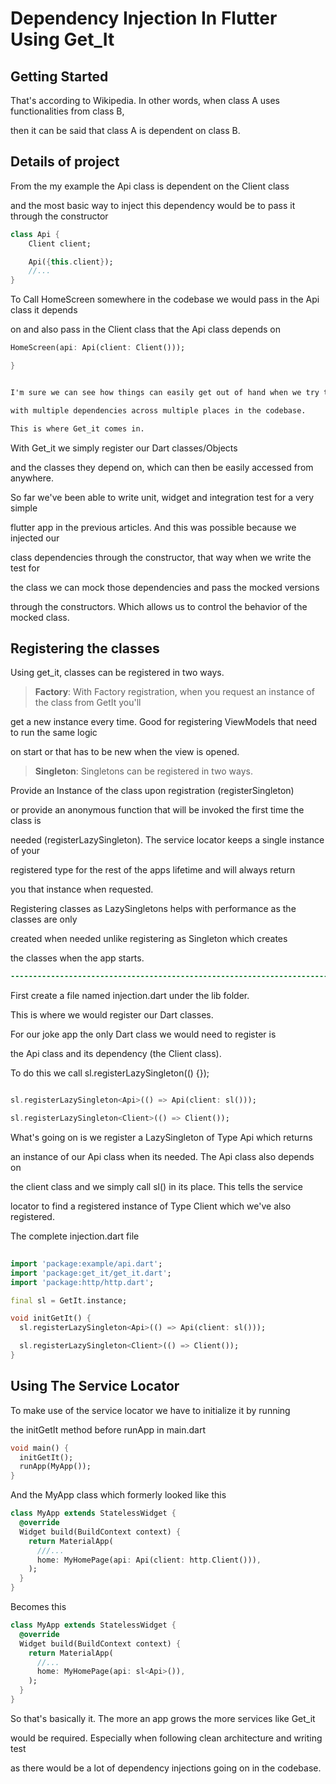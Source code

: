 # Dependency Injection In Flutter Using Get_It
 

## Getting Started

That's according to Wikipedia. In other words, when class A uses functionalities from class B,

then it can be said that class A is dependent on class B.

## Details of project
From the my example the Api class is dependent on the Client class

and the most basic way to inject this dependency would be to pass it through the constructor

```dart
class Api {
    Client client;

    Api({this.client});
    //...
}

```
To Call HomeScreen somewhere in the codebase we would pass in the Api class it depends

on and also pass in the Client class that the Api class depends on
```dart
HomeScreen(api: Api(client: Client()));

}

```

``` diff 

I'm sure we can see how things can easily get out of hand when we try to access classes 

with multiple dependencies across multiple places in the codebase.

This is where Get_it comes in. 

```


With Get_it we simply register our Dart classes/Objects 

and the classes they depend on, which can then be easily accessed from anywhere.

So far we've been able to write unit, widget and integration test for a very simple 

flutter app in the previous articles. And this was possible because we injected our 

class dependencies through the constructor, that way when we write the test for 

the class we can mock those dependencies and pass the mocked versions 

through the constructors. Which allows us to control the behavior of the mocked class.

## Registering the classes

Using get_it, classes can be registered in two ways.

> **Factory**: With Factory registration, when you request an instance of the class from GetIt you'll 

get a new instance every time. Good for registering ViewModels that need to run the same logic 

on start or that has to be new when the view is opened.

> **Singleton**: Singletons can be registered in two ways. 

Provide an Instance of the class upon registration (registerSingleton) 

or provide an anonymous function that will be invoked the first time the class is 

needed (registerLazySingleton). The service locator keeps a single instance of your 

registered type for the rest of the apps lifetime and will always return 

you that instance when requested.

Registering classes as LazySingletons helps with performance as the classes are only

created when needed unlike registering as Singleton which creates 

the classes when the app starts.
```diff
-------------------------------------------------------------------------------
```
First create a file named injection.dart under the lib folder.

This is where we would register our Dart classes.

For our joke app the only Dart class we would need to register is 

the Api class and its dependency (the Client class). 

To do this we call sl.registerLazySingleton(() {});

```dart

sl.registerLazySingleton<Api>(() => Api(client: sl()));

sl.registerLazySingleton<Client>(() => Client());

```

What's going on is we register a LazySingleton of Type Api which returns 

an instance of our Api class when its needed. The Api class also depends on 

the client class and we simply call sl() in its place. This tells the service 

locator to find a registered instance of Type Client which we've also registered.

The complete injection.dart file

```dart
 
import 'package:example/api.dart';
import 'package:get_it/get_it.dart';
import 'package:http/http.dart';

final sl = GetIt.instance;

void initGetIt() {
  sl.registerLazySingleton<Api>(() => Api(client: sl()));

  sl.registerLazySingleton<Client>(() => Client());
}

```

## Using The Service Locator

To make use of the service locator we have to initialize it by running

the initGetIt method before runApp in main.dart

```dart
void main() {
  initGetIt();
  runApp(MyApp());
}

```

And the MyApp class which formerly looked like this

```dart
class MyApp extends StatelessWidget {
  @override
  Widget build(BuildContext context) {
    return MaterialApp(
      ///...
      home: MyHomePage(api: Api(client: http.Client())),
    );
  }
}

```

Becomes this

```dart
class MyApp extends StatelessWidget {
  @override
  Widget build(BuildContext context) {
    return MaterialApp(
      //...
      home: MyHomePage(api: sl<Api>()),
    );
  }
}

```
So that's basically it. The more an app grows the more services like Get_it

would be required. Especially when following clean architecture and writing test

as there would be a lot of dependency injections going on in the codebase.

 
